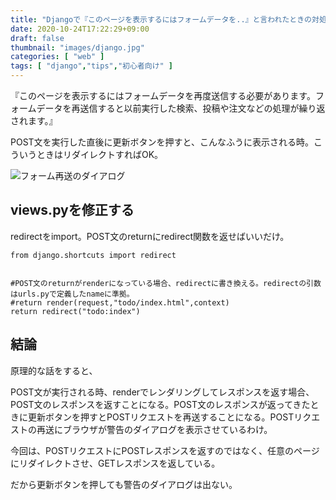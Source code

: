 ```yaml
---
title: "Djangoで『このページを表示するにはフォームデータを..』と言われたときの対処法"
date: 2020-10-24T17:22:29+09:00
draft: false
thumbnail: "images/django.jpg"
categories: [ "web" ]
tags: [ "django","tips","初心者向け" ]
---
```



『このページを表示するにはフォームデータを再度送信する必要があります。フォームデータを再送信すると以前実行した検索、投稿や注文などの処理が繰り返されます。』 

POST文を実行した直後に更新ボタンを押すと、こんなふうに表示される時。こういうときはリダイレクトすればOK。

<div class="img-center"><img src="/images/Screenshot from 2020-10-24 17-30-27.png" alt="フォーム再送のダイアログ"></div>


## views.pyを修正する


redirectをimport。POST文のreturnにredirect関数を返せばいいだけ。

    from django.shortcuts import redirect


    #POST文のreturnがrenderになっている場合、redirectに書き換える。redirectの引数はurls.pyで定義したnameに準拠。
    #return render(request,"todo/index.html",context)
    return redirect("todo:index")


## 結論

原理的な話をすると、

POST文が実行される時、renderでレンダリングしてレスポンスを返す場合、POST文のレスポンスを返すことになる。POST文のレスポンスが返ってきたときに更新ボタンを押すとPOSTリクエストを再送することになる。POSTリクエストの再送にブラウザが警告のダイアログを表示させているわけ。

今回は、POSTリクエストにPOSTレスポンスを返すのではなく、任意のページにリダイレクトさせ、GETレスポンスを返している。

だから更新ボタンを押しても警告のダイアログは出ない。

